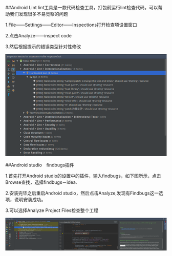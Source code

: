 
##Android Lint
lint工具是一款代码检查工具，打包前运行lint检查代码，可以帮助我们发现很多不易觉察的问题

1.File——Settings——Editor——Inspections打开检查项设置窗口

2.点击Analyze——inspect code

3.然后根据提示的错误类型针对性修改

![](./img/lint.png)


##Android studio　findbugs插件

1.首先打开Android studio的设置中的插件，输入findbugs，如下图所示，点击Browse查找，选择findbugs－idea.

2.安装完毕之后重启Android studio，然后点击Analyze,发现有Findbugs这一选项，说明安装成功。

3.可以选择Analyze Project Files检查整个工程

![](./img/findbugs.png)
